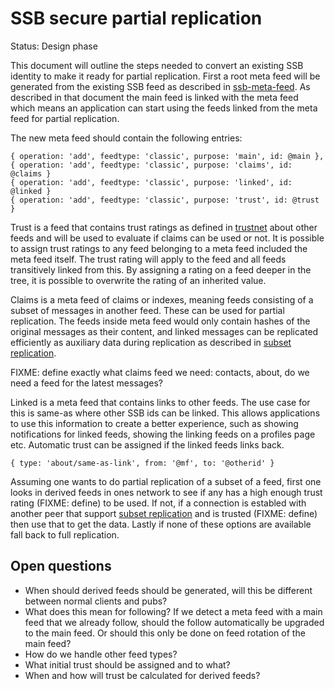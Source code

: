 # SSB secure partial replication

Status: Design phase

This document will outline the steps needed to convert an existing SSB
identity to make it ready for partial replication. First a root meta
feed will be generated from the existing SSB feed as described in
[ssb-meta-feed]. As described in that document the main feed is linked
with the meta feed which means an application can start using the
feeds linked from the meta feed for partial replication.

The new meta feed should contain the following entries:

```
{ operation: 'add', feedtype: 'classic', purpose: 'main', id: @main },
{ operation: 'add', feedtype: 'classic', purpose: 'claims', id: @claims }
{ operation: 'add', feedtype: 'classic', purpose: 'linked', id: @linked }
{ operation: 'add', feedtype: 'classic', purpose: 'trust', id: @trust }
```

Trust is a feed that contains trust ratings as defined in [trustnet]
about other feeds and will be used to evaluate if claims can be used
or not. It is possible to assign trust ratings to any feed belonging
to a meta feed included the meta feed itself. The trust rating will
apply to the feed and all feeds transitively linked from this. By
assigning a rating on a feed deeper in the tree, it is possible to
overwrite the rating of an inherited value.

Claims is a meta feed of claims or indexes, meaning feeds consisting
of a subset of messages in another feed. These can be used for partial
replication. The feeds inside meta feed would only contain hashes of
the original messages as their content, and linked messages can be
replicated efficiently as auxiliary data during replication as
described in [subset replication].

FIXME: define exactly what claims feed we need: contacts, about, do we
need a feed for the latest messages?

Linked is a meta feed that contains links to other feeds. The use case
for this is same-as where other SSB ids can be linked. This allows
applications to use this information to create a better experience,
such as showing notifications for linked feeds, showing the linking
feeds on a profiles page etc. Automatic trust can be assigned if the
linked feeds links back.

```
{ type: 'about/same-as-link', from: '@mf', to: '@otherid' }
```

Assuming one wants to do partial replication of a subset of a feed,
first one looks in derived feeds in ones network to see if any has a
high enough trust rating (FIXME: define) to be used. If not, if a
connection is establed with another peer that support [subset
replication] and is trusted (FIXME: define) then use that to get the
data. Lastly if none of these options are available fall back to full
replication.

## Open questions

- When should derived feeds should be generated, will this be
  different between normal clients and pubs?
- What does this mean for following? If we detect a meta feed with a
  main feed that we already follow, should the follow automatically be
  upgraded to the main feed. Or should this only be done on feed
  rotation of the main feed?
- How do we handle other feed types?
- What initial trust should be assigned and to what?
- When and how will trust be calculated for derived feeds?

[ssb-meta-feed]: https://github.com/ssb-ngi-pointer/ssb-meta-feed
[trustnet]: https://github.com/cblgh/trustnet
[subset replication]: https://github.com/ssb-ngi-pointer/ssb-subset-replication
